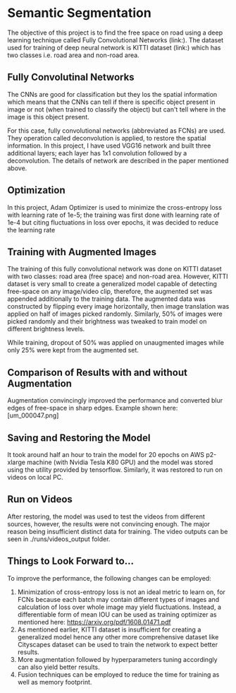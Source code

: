 # Semantic Segmentation
The objective of this project is to find the free space on road using a deep learning technique called Fully Convolutional Networks (link:). The dataset used for training of deep neural network is KITTI dataset (link:) which has two classes i.e. road area and non-road area. 

## Fully Convolutinal Networks
The CNNs are good for classification but they los the spatial information which means that the CNNs can tell if there is specific object present in image or not (when trained to classify the object) but can't tell where in the image is this object present.

For this case, fully convolutional networks (abbreviated as FCNs) are used. They operation called deconvolution is applied, to restore the spatial information. In this project, I have used VGG16 network and built three additional layers; each layer has 1x1 convolution followed by a deconvolution. The details of network are described in the paper mentioned above.

## Optimization
In this project, Adam Optimizer is used to minimize the cross-entropy loss with learning rate of 1e-5; the training was first done with learning rate of 1e-4 but citing fluctuations in loss over epochs, it was decided to reduce the learning rate

## Training with Augmented Images
The training of this fully convolutional network was done on KITTI dataset with two classes: road area (free space) and non-road area. However, KITTI dataset is very small to create a generalized model capable of detecting free-space on any image/video clip, therefore, the augmented set was appended additionally to the training data. The augmented data was constructed by flipping every image horizontally, then image translation was applied on half of images picked randomly. Similarly, 50% of images were picked randomly and their brightness was tweaked to train model on different brightness levels.

While training, dropout of 50% was applied on unaugmented images while only 25% were kept from the augmented set.

## Comparison of Results with and without Augmentation
Augmentation convincingly improved the performance and converted blur edges of free-space in sharp edges. Example shown here:
[um_000047.png]


## Saving and Restoring the Model
It took around half an hour to train the model for 20 epochs on AWS p2-xlarge machine (with Nvidia Tesla K80 GPU) and the model was stored using the utility provided by tensorflow. Similarly, it was restored to run on videos on local PC.

## Run on Videos
After restoring, the model was used to test the videos from different sources, however, the results were not convincing enough. The major reason being insufficient distinct data for training. The video outputs can be seen in ./runs/videos_output folder.

## Things to Look Forward to...
To improve the performance, the following changes can be employed:

1. Minimization of cross-entropy loss is not an ideal metric to learn on, for FCNs because each batch may contain different types of images and calculation of loss over whole image may yield fluctuations. Instead, a differentiable form of mean IOU can be used as training optimizer as mentioned here: https://arxiv.org/pdf/1608.01471.pdf
2. As mentioned earlier, KITTI dataset is insufficient for creating a generalized model hence any other more comprehensive dataset like Cityscapes dataset can be used to train the network to expect better results.
3. More augmentation followed by hyperparameters tuning accordingly can also yield better results.
4. Fusion techniques can be employed to reduce the time for training as well as memory footprint.